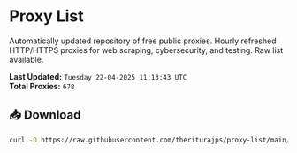 # Proxy List

Automatically updated repository of free public proxies. Hourly refreshed HTTP/HTTPS proxies for web scraping, cybersecurity, and testing. Raw list available.

**Last Updated:** `Tuesday 22-04-2025 11:13:43 UTC`  
**Total Proxies:** `678`

## 📥 Download
```bash
curl -O https://raw.githubusercontent.com/theriturajps/proxy-list/main/proxies.txt

